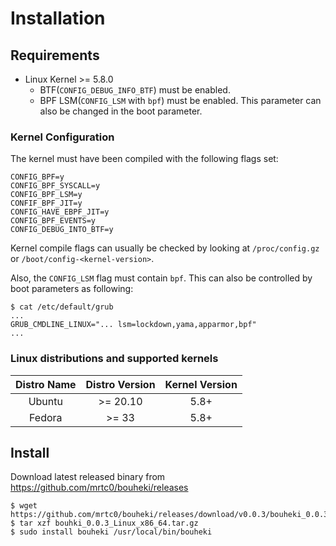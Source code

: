 # Installation

## Requirements

* Linux Kernel >= 5.8.0
  * BTF(`CONFIG_DEBUG_INFO_BTF`) must be enabled.
  * BPF LSM(`CONFIG_LSM` with `bpf`) must be enabled. This parameter can also be changed in the boot parameter.

### Kernel Configuration

The kernel must have been compiled with the following flags set:

```shell
CONFIG_BPF=y
CONFIG_BPF_SYSCALL=y
CONFIG_BPF_LSM=y
CONFIF_BPF_JIT=y
CONFIG_HAVE_EBPF_JIT=y
CONFIG_BPF_EVENTS=y
CONFIG_DEBUG_INTO_BTF=y
```

Kernel compile flags can usually be checked by looking at `/proc/config.gz` or `/boot/config-<kernel-version>`.

Also, the `CONFIG_LSM` flag must contain `bpf`. This can also be controlled by boot parameters as following:

```shell
$ cat /etc/default/grub
...
GRUB_CMDLINE_LINUX="... lsm=lockdown,yama,apparmor,bpf"
...
```

### Linux distributions and supported kernels

| Distro Name | Distro Version | Kernel Version |
|:-----------:|:--------------:|:--------------:|
| Ubuntu | >= 20.10 | 5.8+ |
| Fedora | >= 33 | 5.8+ |

## Install

Download latest released binary from https://github.com/mrtc0/bouheki/releases

```shell
$ wget https://github.com/mrtc0/bouheki/releases/download/v0.0.3/bouheki_0.0.3_Linux_x86_64.tar.gz
$ tar xzf bouhki_0.0.3_Linux_x86_64.tar.gz
$ sudo install bouheki /usr/local/bin/bouheki
```